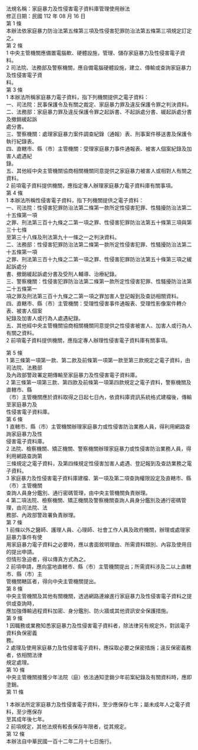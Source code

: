法規名稱：家庭暴力及性侵害電子資料庫管理使用辦法  
修正日期：民國 112 年 08 月 16 日  
第 1 條  
本辦法依家庭暴力防治法第五條第三項及性侵害犯罪防治法第五條第三項規定訂定之。  
第 2 條  
1 中央主管機關應備置電腦軟、硬體設施，管理、儲存家庭暴力及性侵害電子資料。  
2 司法院、法務部及警察機關，應自備電腦硬體設施，建立、傳輸或查詢家庭暴力及性侵害電子資  
料。  
第 3 條  
1 本辦法所稱家庭暴力電子資料，指下列機關提供之電子資料：  
一、司法院：民事保護令及有關之裁定、家庭暴力罪及違反保護令罪之判決資料。  
二、法務部：家庭暴力罪及違反保護令罪之起訴書、不起訴處分書、緩起訴處分書及撤銷緩起訴  
處分書。  
三、警察機關：處理家庭暴力案件調查紀錄（通報）表、刑事案件移送書及保護令執行紀錄表。  
四、直轄市、縣（市）主管機關：受理家庭暴力事件通報表、被害人個案紀錄及加害人處遇紀  
錄。  
五、其他經中央主管機關協商相關機關同意提供之家庭暴力被害人或相對人有關之資料。  
2 前項電子資料提供機關，應指定專人辦理家庭暴力電子資料庫有關事項。  
第 4 條  
1 本辦法所稱性侵害電子資料，指下列機關提供之電子資料：  
一、司法院：性侵害犯罪防治法第二條第一款所定性侵害犯罪、性騷擾防治法第二十五條第一項  
之罪、刑法第三百十九條之二第一項之罪、性侵害犯罪防治法第五十條第三項與第三十七條  
至第三十八條及刑法第九十一條之一之判決資料。  
二、法務部：性侵害犯罪防治法第二條第一款所定性侵害犯罪、性騷擾防治法第二十五條第一項  
之罪、刑法第三百十九條之二第一項之罪、性侵害犯罪防治法第五十條第三項之緩起訴處分  
書、撤銷緩起訴處分書及受刑人輔導、治療紀錄。  
三、警察機關：性侵害犯罪防治法第二條第一款所定性侵害犯罪、性騷擾防治法第二十五條第一  
項之罪及刑法第三百十九條之二第一項之罪加害人登記報到及查訪相關資料。  
四、直轄市、縣（市）主管機關：受理性侵害事件通報表、受理性影像案件轉介表、被害人個案  
紀錄及加害人或行為人處遇紀錄。  
五、其他經中央主管機關協商相關機關同意提供之性侵害被害人、加害人或行為人有關之資料。  
2 前項電子資料提供機關，應指定專人辦理性侵害電子資料庫有關事項。  


第 5 條  
1 第三條第一項第一款、第二款及前條第一項第一款至第三款規定之電子資料，由司法院、法務部  
及內政部警政署定期傳輸至家庭暴力及性侵害電子資料庫。  
2 第三條第一項第三款、第四款及前條第一項第四款規定之電子資料，警察機關及直轄市、縣  
（市）主管機關應於資料取得之日起七日內，依資料庫資訊系統格式建檔後，傳輸至家庭暴力及  
性侵害電子資料庫。  
第 6 條  
1 直轄市、縣（市）主管機關辦理家庭暴力或性侵害防治業務人員，得利用網路查詢家庭暴力及性  
侵害電子資料庫。  
2 法院、檢察機關、矯正機關、警察機關辦理家庭暴力或性侵害防治業務人員，得利用網路查詢第  
三條規定之電子資料，及第四條規定性侵害加害人處遇、登記報到及查訪業務之電子資料。  
3 家庭暴力及性侵害電子資料庫建檔、第一項及第二項查詢權限設定及直轄市、縣（市）主管機關  
查詢人員身分鑑別、通行密碼管理，由中央主管機關負責辦理。  
4 第二項法院、檢察機關、矯正機關及警察機關查詢人員身分鑑別及通行密碼管理，由司法院、法  
務部、內政部警政署負責辦理。  
第 7 條  
1 前條以外之醫師、護理人員、心理師、社會工作人員及政府機關，辦理或處理家庭暴力事件有使  
用家庭暴力電子資料之必要時，應以書面敘明理由、所需資料類別、內容及使用目的提出申請。  
但情形急迫者，得以傳真方式為之。  
2 前項申請，應向當地直轄市、縣（市）主管機關提出；所需資料涉及二以上直轄市、縣（市）主  
管機關轄區者，得向中央主管機關提出。  
第 8 條  
中央主管機關及其他有關機關，透過網路連線進行家庭暴力及性侵害電子資料之提供或查詢時，  
應加強傳輸過程資料加密、身分鑑別、防火牆或其他資訊安全保護措施。  
第 9 條  
1 因職務或業務知悉家庭暴力及性侵害電子資料者，除法律另有規定外，對該電子資料負保密義  
務。  
2 處理及使用家庭暴力及性侵害電子資料，應採取必要之保密措施；違反保密義務者，依相關法律  
規定處理。  
第 10 條  
中央主管機關接獲少年法院（庭）依法通知塗銷少年前案紀錄及有關資料時，應即塗銷。  
第 11 條  


1 本辦法所定家庭暴力及性侵害電子資料，至少應保存七年；屬未成年人之電子資料，至少應保存  
至其成年後七年。  
2 前項規定，其他法規有較長保存年限者，從其規定。  
第 12 條  
本辦法自中華民國一百十二年二月十七日施行。  


